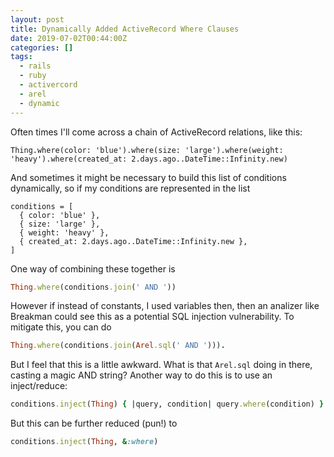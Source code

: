 ```yaml
---
layout: post
title: Dynamically Added ActiveRecord Where Clauses
date: 2019-07-02T00:44:00Z
categories: []
tags:
  - rails
  - ruby
  - activercord
  - arel
  - dynamic
---
```


Often times I'll come across a chain of ActiveRecord relations, like this:

```
Thing.where(color: 'blue').where(size: 'large').where(weight: 'heavy').where(created_at: 2.days.ago..DateTime::Infinity.new)
```

And sometimes it might be necessary to build this list of conditions dynamically, so if my conditions are represented in the list

```
conditions = [
  { color: 'blue' },
  { size: 'large' },
  { weight: 'heavy' },
  { created_at: 2.days.ago..DateTime::Infinity.new },
]
```

One way of combining these together is

```ruby
Thing.where(conditions.join(' AND '))
```

However if instead of constants, I used variables then, then an analizer like Breakman could see this as a potential SQL injection vulnerability. To mitigate this, you can do

```ruby
Thing.where(conditions.join(Arel.sql(' AND '))).
```

But I feel that this is a little awkward. What is that `Arel.sql` doing in there, casting a magic AND string? Another way to do this is to use an inject/reduce:

```ruby
conditions.inject(Thing) { |query, condition| query.where(condition) }
```

But this can be further reduced (pun!) to

```ruby
conditions.inject(Thing, &:where)
```
